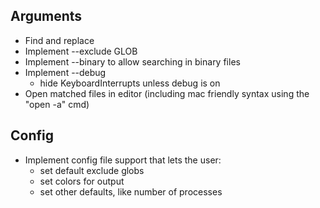 Arguments
---------
- Find and replace
- Implement --exclude GLOB
- Implement --binary to allow searching in binary files
- Implement --debug
    - hide KeyboardInterrupts unless debug is on
- Open matched files in editor (including mac friendly syntax using the "open -a" cmd)

Config
------
- Implement config file support that lets the user:
    - set default exclude globs
    - set colors for output
    - set other defaults, like number of processes
